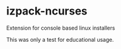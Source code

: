 # izpack-ncurses
Extension for console based linux installers

This was only a test for educational usage.

